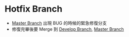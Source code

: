# Hotfix Branch
- [Master Branch](Master%20Branch.md) 出現 BUG 的時候的緊急修復分支
- 修復完畢後要 Merge 到 [Develop Branch](Develop%20Branch.md), [Master Branch](Master%20Branch.md)